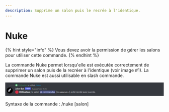 ```yaml
---
description: Supprime un salon puis le recrée à l'identique.
---
```


# Nuke

{% hint style="info" %}
Vous devez avoir la permission de gérer les salons pour utiliser cette commande.
{% endhint %}

La commande Nuke permet lorsqu'elle est exécutée correctement de supprimer un salon puis de la recréer à l'identique (voir image #1). La commande Nuke est aussi utilisable en slash commande.

![Image #1](../../../.gitbook/assets/Nuke.png)

Syntaxe de la commande : /nuke \[salon]
